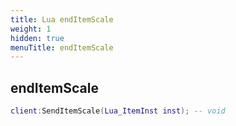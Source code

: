 ```yaml
---
title: Lua endItemScale
weight: 1
hidden: true
menuTitle: endItemScale
---
```

## endItemScale
```lua
client:SendItemScale(Lua_ItemInst inst); -- void
```